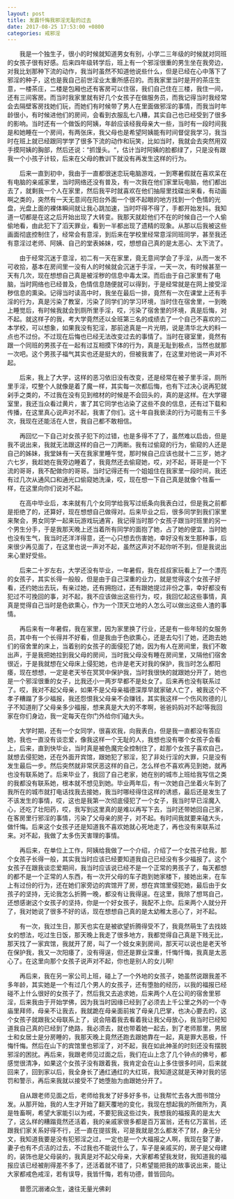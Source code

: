 ```yaml
---
layout: post
title: 发露忏悔我邪淫无耻的过去
date: 2017-08-25 17:53:00 +0800
categories: 戒邪淫
---
```


　　我是一个独生子，很小的时候就知道男女有别，小学二三年级的时候就对同班的女孩子很有好感。后来四年级转学后，班上有一个邪淫很重的男生坐在我旁边，对我比划那种下流的动作，我当时虽然不知道他说些什么，但是已经在心中落下了邪淫的种子，这也是我自己前世淫业太重所感召的。而我家里当时是开的茶庄生意，一楼茶庄，二楼是包厢也还有客房可以住宿，我们自己住在三楼，我住一间，还有三间客房。而当时我家里就有好几个女孩子在做服务员，而我记得当时我经常会去隔壁客房找她们玩，而她们有时候带了男人在里面做邪淫的事情，而我当时年龄很小，有时候进他们的房间，会看到衣服乱七八糟，其实自己也已经受到了很多的影响。当时还有一个做饭的阿姨，年龄应该经我母亲大一些，当时有一段时间我是和她睡在一个房间，有两张床，我父母也是希望阿姨能有时间督促我学习，我当时在班上就已经跟同学学了很多下流的动作和玩笑，比如当时，我就会去突然用双手摸阿姨的胸部，然后还说：“抓馒头。“，估计当时阿姨的脸都绿了，只是没有跟我一个小孩子计较，后来在父母的教训下就没有再发生这样的行为。
　　后来一直到初中，我由于一直都很迷恋玩电脑游戏，一到寒暑假就在喜欢呆在有电脑的亲戚家里，当时网络还没有普及，有一次我在他们家里玩电脑，他们都出去了，就剩我一个人在家里，然后我平时就喜欢在他们抽屉里找碟出来看，有动画啊之类的，突然有一天无意间在阳台外面一个很不起眼的地方找到一个色情的光盘，光盘上面的裸体瞬间就让我心跳加速，当时吓得不得了，手都开始发抖。我知道一切都是在这之后开始出现了大转变。我那天就趁他们不在的时候自己一个人偷偷地看，由此犯下了滔天罪业，看到一半都出现了遗精的现象。从那以后我被这些画面彻底控制住了，经常会有意淫，到后来在学校里经常意淫同班同学，甚至我还有意淫过老师、阿姨、自己的堂表姊妹，哎，想想自己真的是太恶心、太下流了。
　　由于经常沉迷于意淫，初二有一天在家里，竟无意间学会了手淫，从而一发不可收拾，基本在房间里一没有人的时候就会沉迷于手淫，一天一次，有时候甚至一天有几次，现在想想自己真是被淫秽的信息中毒太深。而后由于自己家里有了电脑，当时网络也已经普及，色情信息随便就可以得到，于是经常就是在网上接受淫秽信息的熏染。记得当时读高中时，我坐在最后一排，竟然有一次在课堂上还有手淫的行为，真是污染了教室，污染了同学们的学习环境，当时住在宿舍里，一到晚上睡觉后，有时候我就会到厕所里手淫，哎，污染了宿舍里的环境，真是后悔，对不起。就这样子的我，考大学竟然还以全班第三名的成绩去了一个自己不喜欢的二本学校，可以想象，如果我没有犯淫，那前途真是一片光明，说是清华北大的料一点也不过份。不过现在后悔也已经无法改变过去的事情了。当时在寝室里，竟然有跟一个同班的男孩子在一起有过互相摸下体的行为，真是无耻到极点，当然也就那一次吧。这个男孩子福气其实也还是挺大的，但被我害了，在这里对他说一声对不起。
　　后来，我上了大学，这样的恶习依旧没有改变，还是经常在被子里手淫，厕所里手淫，哎整个人就像是着了魔一样，其实每一次都后悔，也有下过决心说再犯就剁手之类的，不过我在没有见到棺材的时候是不会回头的，真的是这样。在大学寝室里，我还当众看过黄片，害了其它同学也沾染了这些不良的信息，还有过下载和传播，在这里真心说声对不起，我害了你们。这十年自我亵渎的行为可能有三千多次，我现在还能活在人世，我自己都不敢相信。
　　再回忆一下自己对女孩子犯下的过错，也是多得不了了，虽然难以启齿，但是我不说出来，我就无法跟这样的自己一刀两断。我有过偷窥的行为，偷窥的人还是自己的姊妹，我堂妹有一天在我家里睡午觉，那时候自己应该也就十二三岁，她才六七岁，我趁她在我旁边睡着了，我竟然还去偷窥她，哎，对不起，哥哥是一个下流的哥哥，我不配做你的哥哥。当时记得还有一个姐姐住在我家里一段时间，我还有过几次从通风口和通光口偷窥她洗澡，哎，现在想一下自己真是就像个牲畜一样，在这里向你们说对不起。
　　在高中毕业后，本来就有几个女同学给我写过纸条向我表白过，但是我之前都是拒绝了的，还算好，现在想想自己做得对。后来毕业之后，很多同学到我们家里来聚会，男女同学一起来玩游戏玩通宵，我记得当时那个女孩子跟当时班里的另一个男生分手，于是我那天晚上还当着所有同学的面抱了她，占了她的便宜，当时她也没有生气，我当时还洋洋得意，还一心只想去伤害她，幸好没有发生那种事，后来很少再见面了，在这里也说一声对不起，虽然这声对不起你听不到，但是我说出来心里好受些。
　　后来二十岁左右，大学还没有毕业，一年暑假，我在叔叔家玩看上了一个漂亮的女孩子，其实长得一般般，但是由于自己深重的业力，就是觉得这个女孩子好看，还约她出去玩，有亲过她，还有拥抱过，还有跟她提过非份之事，幸好都没有犯过不可挽回的事，对不起，我不应该做出这些行为，哎，我回忆起这些事情，真真是觉得自己当时是色欲熏心，作为一个顶天立地的人怎么可以做出这些人渣的事情。
　　再后来有一年暑假，我在家里，因为家里换了行业，还是有一些年轻的女服务员，其中有一个长得并不好看，但是我由于色欲熏心，还是去勾引了她，还跑去她们的宿舍里的床上，当着别的女孩子的面侵犯了她，因为有人在房间里，我们不敢出声，于是我把她拉到我父母的房间，当时我父母没有睡在房间里，又隔他们宿舍很近，于是我就想在父母床上侵犯她，也许是老天对我的保护，我当时怎么都阳痿，现在想想，一定是老天爷在冥冥中保护我，当时我很快的就跟她分开了，她也是一个邪淫很重的女子，比我还小一两岁早都不是处女了。后来再也没有联系过了。哎，我对不起父母亲，如果不是父母亲福德深厚早就家破人亡了，被我这个不孝子糟蹋了多少福报，我还怨恨我父母亲不会赚钱，其实我这样一个伤风败德的儿子不知道削了父母亲多少福报，想来真是大大的不孝啊，爸爸妈妈对不起!等我回家在你们身边，我一定每天在你门外给你们磕大头。
　　大学时期，还有一个女同学，很喜欢我，向我表白，但是我一直都没有答应她，我也一直没有谈恋爱，像我这样一个无耻的人，我想也没有哪个女孩子会看上，后来，直到快毕业，当时真是被色魔完全控制住了，趁那个女孩子喜欢自己，就想去侵犯她，还在外面开宾馆，跟她犯了邪淫，犯了非处行淫的大罪，只是没有发生最后一步。然后突然就非常厌恶这样的自己，怎么样也不喜欢再见到她，就再也没有联系她了。后来毕业了，我回了自己老家，她在别的城市上班给我写信之类的我都没有联系她，根本就不想见到她。毕业两年后，有一次她自己坐着火车到了我所在的城市就打电话找我去接她，我当时哪经得住这样的诱惑，最后还是发生了不该发生的事情，哎，这也是我第一次彻底侵犯了一个女子，我当时早已淫魔入心，还吃了壮阳药，哎，我写到这里真的是难以再写下去，当时还带她回自己家，在客房里行邪淫的事情，污染了父母亲的房子，对不起。有时间我就要来磕大头，做忏悔。后来这个女孩子还是知道我不喜欢她就心死地走了，再也没有来联系过来。对不起，我做了太多伤天害理的事情。
　　再后来，在单位上工作，阿姨给我做了一个介绍，介绍了一个女孩子给我，那个女孩子长得一般，其实我当时应该已经要知道我自己已经没有多少福报了。这个女孩子在跟我谈恋爱期间，我当时应该说已经不是一个正常的男孩子了，每天都想的都不是一个正常的人东西，有一次开父母的车子跑到她家楼下，接她出来，在车上有过份的行为，还在她们家旁边的宾馆开了房，想在宾馆里侵犯她，最后由于女孩子的坚持，无论我怎么折腾一晚，都没有让我得逞。在这里，我除了想骂自己，还想感谢这个女孩子的坚持，你是一个好女孩子，我配不上你。后来两个人就分开了，我对她说了很多不好的话，现在想想自己真的是太幼稚太恶心了，对不起。
　　有一次，我过生日，那天也实在是被欲望折腾得受不了，我竟然萌生了去找妓女的想法，吃过生日饭，那天晚上我走了很多地方，我都觉得自己真是下贱无比，那天找了一家宾馆，我就开了房，叫了一个妓女来到房间，那天可以说也是老天爷在保护我，我又一次阳痿了，没有得逞，但还是罪业深重，忏悔忏悔，我真是太恶心了。在这里向那个女孩子说声对不起，你也是别人的女儿啊!
　　再后来，我在另一家公司上班，碰上了一个外地的女孩子，她虽然说跟我差不多年龄，其实她是一个有过几个男人的女孩子，还有堕胎的经历，以我的福报已经碰不上什么很好的女孩子了，然后我又去追求她，后来两个人在公司的宿舍里邪淫，后来我由于开始学佛，因为我当时因缘已经到了必须去上千公里之外的一个寺庙里拜师，母亲不让我去，我就跪在母亲面前挨了母亲几巴掌，也决心要去的，这个女孩子就跟我父母联系上了，说会陪着我去看着我让我父母放心，我当时已经知道我自己真的已经到了绝路，我必须去，就也带着她一起去，到了老师那里，男居士和女居士是分房睡的，我那天晚上竟然还跑去跟她靠在一起，真是罪大恶极，忏悔忏悔。然后在山下的宾馆里也邪淫了，对不起，我在如此神圣的时刻还没有摆脱邪淫的困扰。再后来，我跟老师见过面之后，我们在山上念了几个钟点的佛号，都感觉很清净，如果这个女孩子没有跟着我，我肯定会在山上多住很多时间，后来就回来了，回到家以后，我全身长了通红通红的大红斑，我知道这就是天神对我的惩罚和警示，再后来我就以接受不了她堕胎为由跟她分开了。
　　自从跟老师见面之后，老师给我发了好多好多书，让我帮忙去各大图书馆分发。从那开始，我的人生才开始了翻天覆地的变化，我现在想起我的所做所为，真是牲畜啊，希望大家能引以为戒，不要犯我这些过失，我想我的福报真的是太大了，这么样的糟蹋竟然还活着，我的亲戚家很多都是百万富翁，还有亿万富翁，还跟我们家关系好得不行，还一直在提拔我，可是我就是怎么都发不了财，身无分文，我知道我要是没有犯邪淫之过，一定也是一个大福报之人啊，我现在娶了妻，妻子也有不贞洁的过去，不过我也不能说什么了，车子是亲戚买的，房子是父母建的，装饰也是父母装的，我真是对不起父母亲，大家都希望我发财，我知道我的福报应该已经被削得差不多了，还活着就不错了，只希望能把我的故事说出来，能让大家都戒色戒淫，若有误导，我皆忏悔，若有功德，普皆回向。
　　普愿沉溺诸众生，速往无量光佛刹